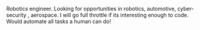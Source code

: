 Robotics engineer. Looking for opportunities in robotics, automotive, cyber-
security , aerospace. I will go full throttle if its interesting enough to code.
Would automate all tasks a human can do!
